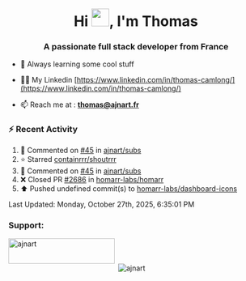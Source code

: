 <h1 align="center">Hi <img height="35px" src="https://raw.githubusercontent.com/MartinHeinz/MartinHeinz/master/wave.gif" width="35px"/>, I'm Thomas</h1>
<h3 align="center">A passionate full stack developer from France</h3>

- 🌱 Always learning some cool stuff 

- 👨‍💻 My Linkedin [https://www.linkedin.com/in/thomas-camlong/](https://www.linkedin.com/in/thomas-camlong/)

- 📫 Reach me at : **thomas@ajnart.fr**

### :zap: Recent Activity

<!--RECENT_ACTIVITY:start-->
1. 💬 Commented on [#45](https://github.com/ajnart/subs/pull/45#issuecomment-3414474818) in [ajnart/subs](https://github.com/ajnart/subs)<br>
2. ⭐ Starred [containrrr/shoutrrr](https://github.com/containrrr/shoutrrr)<br>
3. 💬 Commented on [#45](https://github.com/ajnart/subs/pull/45#issuecomment-3406790771) in [ajnart/subs](https://github.com/ajnart/subs)<br>
4. ❌ Closed PR [#2686](undefined) in [homarr-labs/homarr](https://github.com/homarr-labs/homarr)<br>
5. ⬆️ Pushed undefined commit(s) to [homarr-labs/dashboard-icons](https://github.com/homarr-labs/dashboard-icons)<br>
<!--RECENT_ACTIVITY:end-->

<!--RECENT_ACTIVITY:last_update-->
Last Updated: Monday, October 27th, 2025, 6:35:01 PM
<!--RECENT_ACTIVITY:last_update_end-->
<h3 align="left">Support:</h3>
<p><a href="https://ko-fi.com/ajnart"> <img align="left" src="https://cdn.ko-fi.com/cdn/kofi3.png?v=3" height="50" width="210" alt="ajnart" /></a></p><br><br>

<p>&nbsp;<img align="center" src="https://github-readme-stats.vercel.app/api?username=ajnart&show_icons=true&theme=tokyonight&locale=en" alt="ajnart" /></p>
